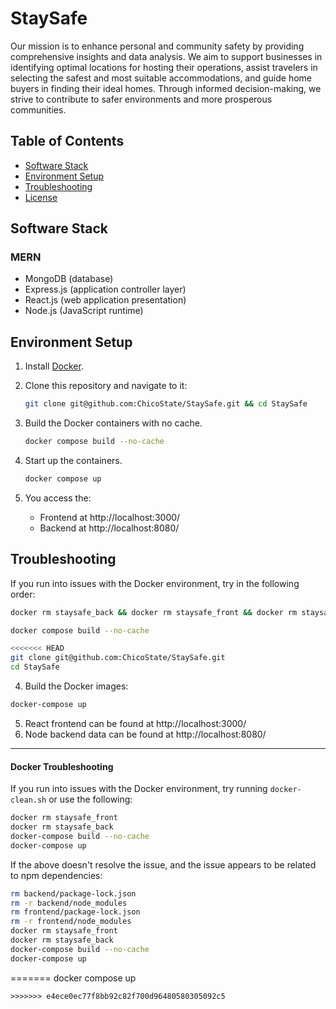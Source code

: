 # StaySafe
Our mission is to enhance personal and community safety by providing comprehensive
insights and data analysis. We aim to support businesses in identifying optimal locations for
hosting their operations, assist travelers in selecting the safest and most suitable
accommodations, and guide home buyers in finding their ideal homes. Through informed
decision-making, we strive to contribute to safer environments and more prosperous
communities.

## Table of Contents
* [Software Stack](#Software-Stack)
* [Environment Setup](#Environment-Setup)
* [Troubleshooting](#Troubleshooting)
* [License](#License)

## Software Stack
### MERN
* MongoDB (database)
* Express.js (application controller layer)
* React.js (web application presentation)
* Node.js (JavaScript runtime)

## Environment Setup
1. Install [Docker](https://www.docker.com/).

2. Clone this repository and navigate to it:
    ```bash
    git clone git@github.com:ChicoState/StaySafe.git && cd StaySafe
    ```

3. Build the Docker containers with no cache.
    ```bash
    docker compose build --no-cache
    ```

4. Start up the containers.
    ```bash
    docker compose up 
    ```
5. You access the:
    * Frontend at http://localhost:3000/
    * Backend at http://localhost:8080/

## Troubleshooting

If you run into issues with the Docker environment, try in the following order:
```bash
docker rm staysafe_back && docker rm staysafe_front && docker rm staysafe_mongo
```
```bash
docker compose build --no-cache
```
```bash
<<<<<<< HEAD
git clone git@github.com:ChicoState/StaySafe.git
cd StaySafe
```
4. Build the Docker images:
```bash
docker-compose up
```
5. React frontend can be found at http://localhost:3000/
6. Node backend data can be found at http://localhost:8080/
___

#### Docker Troubleshooting

If you run into issues with the Docker environment, try running `docker-clean.sh` or use the following:

```bash
docker rm staysafe_front
docker rm staysafe_back
docker-compose build --no-cache
docker-compose up
```

If the above doesn't resolve the issue, and the issue appears to be related to npm dependencies:

```bash
rm backend/package-lock.json
rm -r backend/node_modules
rm frontend/package-lock.json
rm -r frontend/node_modules
docker rm staysafe_front
docker rm staysafe_back
docker-compose build --no-cache
docker-compose up
```

=======
docker compose up
```
>>>>>>> e4ece0ec77f8bb92c82f700d96480580305092c5
